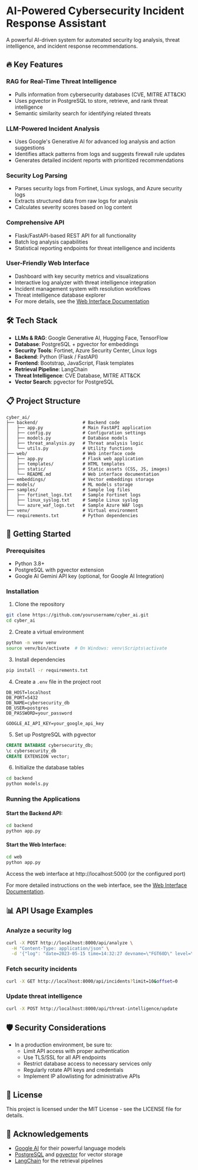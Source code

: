 # AI-Powered Cybersecurity Incident Response Assistant

A powerful AI-driven system for automated security log analysis, threat intelligence, and incident response recommendations.

## 🔥 Key Features

### RAG for Real-Time Threat Intelligence
- Pulls information from cybersecurity databases (CVE, MITRE ATT&CK)
- Uses pgvector in PostgreSQL to store, retrieve, and rank threat intelligence
- Semantic similarity search for identifying related threats

### LLM-Powered Incident Analysis
- Uses Google's Generative AI for advanced log analysis and action suggestions
- Identifies attack patterns from logs and suggests firewall rule updates
- Generates detailed incident reports with prioritized recommendations

### Security Log Parsing
- Parses security logs from Fortinet, Linux syslogs, and Azure security logs
- Extracts structured data from raw logs for analysis
- Calculates severity scores based on log content

### Comprehensive API
- Flask/FastAPI-based REST API for all functionality
- Batch log analysis capabilities
- Statistical reporting endpoints for threat intelligence and incidents

### User-Friendly Web Interface
- Dashboard with key security metrics and visualizations
- Interactive log analyzer with threat intelligence integration
- Incident management system with resolution workflows
- Threat intelligence database explorer
- For more details, see the [Web Interface Documentation](web/README.md)

## 🛠️ Tech Stack
- **LLMs & RAG**: Google Generative AI, Hugging Face, TensorFlow
- **Database**: PostgreSQL + pgvector for embeddings
- **Security Tools**: Fortinet, Azure Security Center, Linux logs
- **Backend**: Python (Flask / FastAPI)
- **Frontend**: Bootstrap, JavaScript, Flask templates
- **Retrieval Pipeline**: LangChain
- **Threat Intelligence**: CVE Database, MITRE ATT&CK
- **Vector Search**: pgvector for PostgreSQL

## 📋 Project Structure
```
cyber_ai/
├── backend/                 # Backend code
│   ├── app.py               # Main FastAPI application
│   ├── config.py            # Configuration settings
│   ├── models.py            # Database models
│   ├── threat_analysis.py   # Threat analysis logic
│   └── utils.py             # Utility functions
├── web/                     # Web interface code
│   ├── app.py               # Flask web application
│   ├── templates/           # HTML templates
│   ├── static/              # Static assets (CSS, JS, images)
│   └── README.md            # Web interface documentation
├── embeddings/              # Vector embeddings storage
├── models/                  # ML models storage
├── samples/                 # Sample log files
│   ├── fortinet_logs.txt    # Sample Fortinet logs
│   ├── linux_syslog.txt     # Sample Linux syslog
│   └── azure_waf_logs.txt   # Sample Azure WAF logs
├── venv/                    # Virtual environment
└── requirements.txt         # Python dependencies
```

## 🚀 Getting Started

### Prerequisites
- Python 3.8+
- PostgreSQL with pgvector extension
- Google AI Gemini API key (optional, for Google AI Integration)

### Installation

1. Clone the repository
```bash
git clone https://github.com/yourusername/cyber_ai.git
cd cyber_ai
```

2. Create a virtual environment
```bash
python -m venv venv
source venv/bin/activate  # On Windows: venv\Scripts\activate
```

3. Install dependencies
```bash
pip install -r requirements.txt
```

4. Create a `.env` file in the project root
```
DB_HOST=localhost
DB_PORT=5432
DB_NAME=cybersecurity_db
DB_USER=postgres
DB_PASSWORD=your_password

GOOGLE_AI_API_KEY=your_google_api_key
```

5. Set up PostgreSQL with pgvector
```sql
CREATE DATABASE cybersecurity_db;
\c cybersecurity_db
CREATE EXTENSION vector;
```

6. Initialize the database tables
```bash
cd backend
python models.py
```

### Running the Applications

#### Start the Backend API:
```bash
cd backend
python app.py
```

#### Start the Web Interface:
```bash
cd web
python app.py
```

Access the web interface at http://localhost:5000 (or the configured port)

For more detailed instructions on the web interface, see the [Web Interface Documentation](web/README.md).

## 📊 API Usage Examples

### Analyze a security log
```bash
curl -X POST http://localhost:8000/api/analyze \
  -H "Content-Type: application/json" \
  -d '{"log": "date=2023-05-15 time=14:32:27 devname=\"FGT60D\" level=\"warning\" srcip=192.168.1.5 dstip=192.168.73.21 action=\"blocked\"", "source_type": "fortinet"}'
```

### Fetch security incidents
```bash
curl -X GET http://localhost:8000/api/incidents?limit=10&offset=0
```

### Update threat intelligence
```bash
curl -X POST http://localhost:8000/api/threat-intelligence/update
```

## 🛡️ Security Considerations

- In a production environment, be sure to:
  - Limit API access with proper authentication
  - Use TLS/SSL for all API endpoints
  - Restrict database access to necessary services only
  - Regularly rotate API keys and credentials
  - Implement IP allowlisting for administrative APIs

## 📜 License

This project is licensed under the MIT License - see the LICENSE file for details.

## 🙏 Acknowledgements

- [Google AI](https://ai.google.dev/gemini-api/docs/) for their powerful language models
- [PostgreSQL](https://www.postgresql.org/) and [pgvector](https://github.com/pgvector/pgvector) for vector storage
- [LangChain](https://github.com/hwchase17/langchain) for the retrieval pipelines